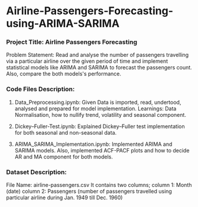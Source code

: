 # Airline-Passengers-Forecasting-using-ARIMA-SARIMA

### Project Title: Airline Passengers Forecasting

Problem Statement: Read and analyse the number of passengers travelling via a particular airline over the given period of time and implement statistical models like ARIMA and SARIMA to forecast the passengers count. Also, compare the both models's performance.

### Code Files Description:
1. Data_Preprocessing.ipynb:
Given Data is imported, read, undertood, analysed and prepared for model implementation.
Learnings: Data Normalisation, how to nullify trend, volatility and seasonal component.

2. Dickey–Fuller-Test.ipynb:
Explained Dickey–Fuller test implementation for both seasonal and non-seasonal data.

3. ARIMA_SARIMA_Implementation.ipynb: 
Implemented ARIMA and SARIMA models. Also, implemented ACF-PACF plots and how to decide AR and MA component for both models.

### Dataset Description:
File Name: airline-passengers.csv
It contains two columns; 
    column 1: Month (date) 
    column 2: Passengers (number of passengers travelled using particular airline during Jan. 1949 till Dec. 1960)
